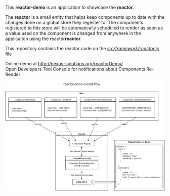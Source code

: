 This **reactor-demo** is an application to showcase the **reactor**.

The **reactor** is a small entity that helps keep components up to date with the changes done on a global store they regester to.
The components registered to this store will be automatically scheduled to render as soon as a value used on the component is changed from anywhere in the applicaiton using the reactor**reactor**.

This repository contains the reactor code on the *[src/framework/reactor.js](https://github.com/alexielm/reactor-demo/blob/main/src/framework/reactor.jsx)* file

Online demo at <http://nexus-solutions.org/reactorDemo/>\
Open Developers Tool Console for notifications about Components Re-Render

![Overall Flow Diagram](https://raw.githubusercontent.com/alexielm/reactor-demo/main/documentation/reactor-demo-chart.png)